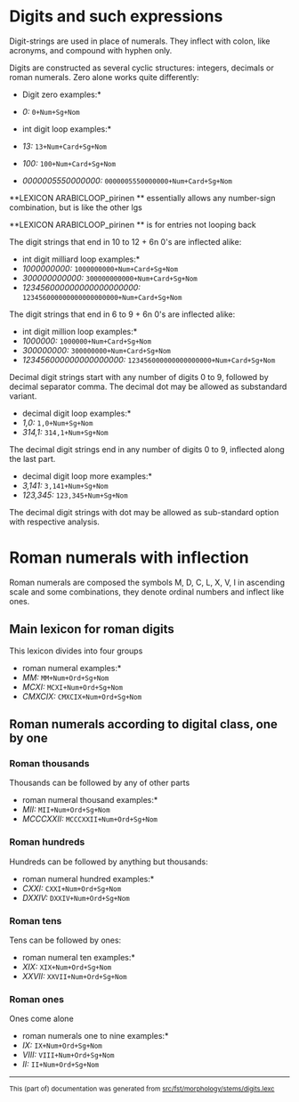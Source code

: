 # Digits and such expressions
Digit-strings are used in place of numerals. They inflect with colon, like
acronyms, and compound with hyphen only.

Digits are constructed as several cyclic structures: integers, decimals or
roman numerals.
Zero alone works quite differently:

* Digit zero examples:*
* *0:* `0+Num+Sg+Nom`

* int digit loop examples:*
* *13:* `13+Num+Card+Sg+Nom`
* *100:* `100+Num+Card+Sg+Nom`
* *0000005550000000:* `0000005550000000+Num+Card+Sg+Nom`

**LEXICON ARABICLOOP_pirinen ** essentially allows any number-sign combination, but is like the other lgs

**LEXICON ARABICLOOP_pirinen ** is for entries not looping back 

The digit strings that end in 10 to 12 + 6n 0's are inflected alike:

* int digit milliard loop examples:*
* *1000000000:* `1000000000+Num+Card+Sg+Nom`
* *300000000000:* `300000000000+Num+Card+Sg+Nom`
* *123456000000000000000000:* `123456000000000000000000+Num+Card+Sg+Nom`

The digit strings that end in 6 to 9 + 6n 0's are inflected alike:

* int digit million loop examples:*
* *1000000:* `1000000+Num+Card+Sg+Nom`
* *300000000:* `300000000+Num+Card+Sg+Nom`
* *123456000000000000000:* `123456000000000000000+Num+Card+Sg+Nom`

Decimal digit strings start with any number of digits 0 to 9, followed
by decimal separator comma. The decimal dot may be allowed as substandard
variant.

* decimal digit loop examples:*
* *1,0:* `1,0+Num+Sg+Nom`
* *314,1:* `314,1+Num+Sg+Nom`

The decimal digit strings end in any number of digits 0 to 9, inflected
along the last part.

* decimal digit loop more examples:*
* *3,141:* `3,141+Num+Sg+Nom`
* *123,345:* `123,345+Num+Sg+Nom`

The decimal digit strings with dot may be allowed as sub-standard option
with respective analysis.

# Roman numerals with inflection
Roman numerals are composed the symbols M, D, C, L, X, V, I in ascending
scale and some combinations, they denote ordinal numbers and inflect like
ones.

## Main lexicon for roman digits
This lexicon divides into four groups

* roman numeral examples:*
* *MM:* `MM+Num+Ord+Sg+Nom`
* *MCXI:* `MCXI+Num+Ord+Sg+Nom`
* *CMXCIX:* `CMXCIX+Num+Ord+Sg+Nom`

## Roman numerals according to digital class, one by one
### Roman thousands
Thousands can be followed by any of other parts

* roman numeral thousand examples:*
* *MII:* `MII+Num+Ord+Sg+Nom`
* *MCCCXXII:* `MCCCXXII+Num+Ord+Sg+Nom`

### Roman hundreds
Hundreds can be followed by anything but thousands:

* roman numeral hundred examples:*
* *CXXI:* `CXXI+Num+Ord+Sg+Nom`
* *DXXIV:* `DXXIV+Num+Ord+Sg+Nom`

### Roman tens
Tens can be followed by ones:

* roman numeral ten examples:*
* *XIX:* `XIX+Num+Ord+Sg+Nom`
* *XXVII:* `XXVII+Num+Ord+Sg+Nom`

### Roman ones
Ones come alone

* roman numerals one to nine examples:*
* *IX:* `IX+Num+Ord+Sg+Nom`
* *VIII:* `VIII+Num+Ord+Sg+Nom`
* *II:* `II+Num+Ord+Sg+Nom`

* * *

<small>This (part of) documentation was generated from [src/fst/morphology/stems/digits.lexc](https://github.com/giellalt/lang-fin/blob/main/src/fst/morphology/stems/digits.lexc)</small>
